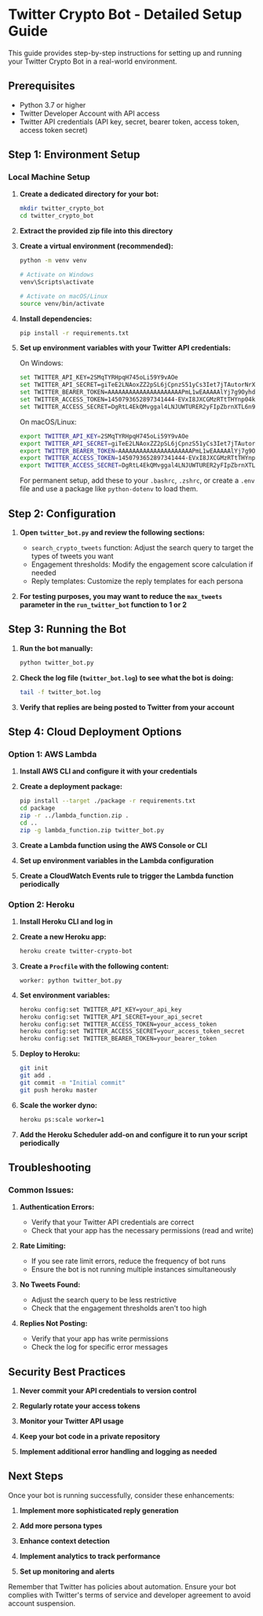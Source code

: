 # Twitter Crypto Bot - Detailed Setup Guide

This guide provides step-by-step instructions for setting up and running your Twitter Crypto Bot in a real-world environment.

## Prerequisites

- Python 3.7 or higher
- Twitter Developer Account with API access
- Twitter API credentials (API key, secret, bearer token, access token, access token secret)

## Step 1: Environment Setup

### Local Machine Setup

1. **Create a dedicated directory for your bot:**
   ```bash
   mkdir twitter_crypto_bot
   cd twitter_crypto_bot
   ```

2. **Extract the provided zip file into this directory**

3. **Create a virtual environment (recommended):**
   ```bash
   python -m venv venv
   
   # Activate on Windows
   venv\Scripts\activate
   
   # Activate on macOS/Linux
   source venv/bin/activate
   ```

4. **Install dependencies:**
   ```bash
   pip install -r requirements.txt
   ```

5. **Set up environment variables with your Twitter API credentials:**

   On Windows:
   ```bash
   set TWITTER_API_KEY=2SMqTYRHpqH745oLi59Y9vAOe
   set TWITTER_API_SECRET=giTeE2LNAoxZZ2pSL6jCpnzS51yCs3Iet7jTAutorNrXeXCTtL
   set TWITTER_BEARER_TOKEN=AAAAAAAAAAAAAAAAAAAAAPmL1wEAAAAAlYj7g9OyhdYTxjfuS8GL6GOtEwo%3D9V9ugKbkiSxgywY1PTnX4fEkmBmpYyHbYJ293qGDHOcP2M8Yme
   set TWITTER_ACCESS_TOKEN=1450793652897341444-EVxI8JXCGMzRTtTHYnp04k8fioG1vs
   set TWITTER_ACCESS_SECRET=DgRtL4EkQMvggal4LNJUWTURER2yFIpZbrnXTL6n9YzBm
   ```

   On macOS/Linux:
   ```bash
   export TWITTER_API_KEY=2SMqTYRHpqH745oLi59Y9vAOe
   export TWITTER_API_SECRET=giTeE2LNAoxZZ2pSL6jCpnzS51yCs3Iet7jTAutorNrXeXCTtL
   export TWITTER_BEARER_TOKEN=AAAAAAAAAAAAAAAAAAAAAPmL1wEAAAAAlYj7g9OyhdYTxjfuS8GL6GOtEwo%3D9V9ugKbkiSxgywY1PTnX4fEkmBmpYyHbYJ293qGDHOcP2M8Yme
   export TWITTER_ACCESS_TOKEN=1450793652897341444-EVxI8JXCGMzRTtTHYnp04k8fioG1vs
   export TWITTER_ACCESS_SECRET=DgRtL4EkQMvggal4LNJUWTURER2yFIpZbrnXTL6n9YzBm
   ```

   For permanent setup, add these to your `.bashrc`, `.zshrc`, or create a `.env` file and use a package like `python-dotenv` to load them.

## Step 2: Configuration

1. **Open `twitter_bot.py` and review the following sections:**

   - `search_crypto_tweets` function: Adjust the search query to target the types of tweets you want
   - Engagement thresholds: Modify the engagement score calculation if needed
   - Reply templates: Customize the reply templates for each persona

2. **For testing purposes, you may want to reduce the `max_tweets` parameter in the `run_twitter_bot` function to 1 or 2**

## Step 3: Running the Bot

1. **Run the bot manually:**
   ```bash
   python twitter_bot.py
   ```

2. **Check the log file (`twitter_bot.log`) to see what the bot is doing:**
   ```bash
   tail -f twitter_bot.log
   ```

3. **Verify that replies are being posted to Twitter from your account**

## Step 4: Cloud Deployment Options

### Option 1: AWS Lambda

1. **Install AWS CLI and configure it with your credentials**

2. **Create a deployment package:**
   ```bash
   pip install --target ./package -r requirements.txt
   cd package
   zip -r ../lambda_function.zip .
   cd ..
   zip -g lambda_function.zip twitter_bot.py
   ```

3. **Create a Lambda function using the AWS Console or CLI**

4. **Set up environment variables in the Lambda configuration**

5. **Create a CloudWatch Events rule to trigger the Lambda function periodically**

### Option 2: Heroku

1. **Install Heroku CLI and log in**

2. **Create a new Heroku app:**
   ```bash
   heroku create twitter-crypto-bot
   ```

3. **Create a `Procfile` with the following content:**
   ```
   worker: python twitter_bot.py
   ```

4. **Set environment variables:**
   ```bash
   heroku config:set TWITTER_API_KEY=your_api_key
   heroku config:set TWITTER_API_SECRET=your_api_secret
   heroku config:set TWITTER_ACCESS_TOKEN=your_access_token
   heroku config:set TWITTER_ACCESS_SECRET=your_access_token_secret
   heroku config:set TWITTER_BEARER_TOKEN=your_bearer_token
   ```

5. **Deploy to Heroku:**
   ```bash
   git init
   git add .
   git commit -m "Initial commit"
   git push heroku master
   ```

6. **Scale the worker dyno:**
   ```bash
   heroku ps:scale worker=1
   ```

7. **Add the Heroku Scheduler add-on and configure it to run your script periodically**

## Troubleshooting

### Common Issues:

1. **Authentication Errors:**
   - Verify that your Twitter API credentials are correct
   - Check that your app has the necessary permissions (read and write)

2. **Rate Limiting:**
   - If you see rate limit errors, reduce the frequency of bot runs
   - Ensure the bot is not running multiple instances simultaneously

3. **No Tweets Found:**
   - Adjust the search query to be less restrictive
   - Check that the engagement thresholds aren't too high

4. **Replies Not Posting:**
   - Verify that your app has write permissions
   - Check the log for specific error messages

## Security Best Practices

1. **Never commit your API credentials to version control**

2. **Regularly rotate your access tokens**

3. **Monitor your Twitter API usage**

4. **Keep your bot code in a private repository**

5. **Implement additional error handling and logging as needed**

## Next Steps

Once your bot is running successfully, consider these enhancements:

1. **Implement more sophisticated reply generation**

2. **Add more persona types**

3. **Enhance context detection**

4. **Implement analytics to track performance**

5. **Set up monitoring and alerts**

Remember that Twitter has policies about automation. Ensure your bot complies with Twitter's terms of service and developer agreement to avoid account suspension.
